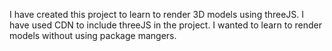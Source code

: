 I have created this project to learn to render 3D models using threeJS. I have used CDN to include threeJS in the project.
I wanted to learn to render models without using package mangers.